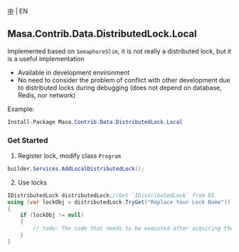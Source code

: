 [中](README.zh-CN.md) | EN

## Masa.Contrib.Data.DistributedLock.Local

Implemented based on `SemaphoreSlim`, it is not really a distributed lock, but it is a useful implementation

* Available in development environment
* No need to consider the problem of conflict with other development due to distributed locks during debugging (does not depend on database, Redis, nor network)

Example:

```c#
Install-Package Masa.Contrib.Data.DistributedLock.Local
```

### Get Started

1. Register lock, modify class `Program`

``` C#
builder.Services.AddLocalDistributedLock();
```

2. Use locks

``` C#
IDistributedLock distributedLock;//Get `IDistributedLock` from DI
using (var lockObj = distributedLock.TryGet("Replace Your Lock Name"))
{
    if (lockObj != null)
    {
        // todo: The code that needs to be executed after acquiring the distributed lock
    }
}
```